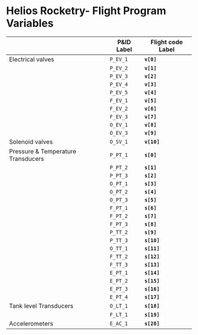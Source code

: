 # Helios Rocketry- Flight Program Variables



|                |P&ID Label                         |Flight code Label                        |
|----------------|-------------------------------|-----------------------------|
|Electrical valves|`P_EV_1`            |**`v[0]`**         |
|        |`P_EV_2`              |**`v[1]`**            |
|         |`P_EV_3`    |**`v[2]`**   |
|     |`P_EV_4`            |**`v[3]`**         |
|        |`P_EV_5`              |**`v[4]`**            |
|         |`F_EV_1`    |**`v[5]`**   |
|           |`F_EV_2`            |**`v[6]`**         |
|        |`F_EV_3`              |**`v[7]`**            |
|           |`O_EV_1`            |**`v[8]`**         |
|        |`O_EV_3`              |**`v[9]`**            |
|Solenoid valves|`O_SV_1`            |**`v[10]`**         |
|Pressure & Temperature Transducers|`P_PT_1`            |**`s[0]`**         |
|        |`P_PT_2`              |**`s[1]`**            |
|         |`P_PT_3`    |**`s[2]`**   |
|     |`O_PT_1`            |**`s[3]`**         |
|	|`O_PT_2` | **`s[4]`** 	|
|        |`O_PT_3`              |**`s[5]`**            |
|         |`F_PT_1`    |**`s[6]`**   |
|           |`F_PT_2`            |**`s[7]`**         |
|	| `F_PT_3`	| **`s[8]`** 		|
|    |`P_TT_2`              |**`s[9]`**            |
|         |`P_TT_3`    |**`s[10]`**   |
|    |`O_TT_1`              |**`s[11]`**            |
|         |`F_TT_2`    |**`s[12]`**   |
|    |`F_TT_3`              |**`s[13]`**            |
|    |`E_PT_1`              |**`s[14]`**            |
|    |`E_PT_2`              |**`s[15]`**            |
|    |`E_PT_3`              |**`s[16]`**            |
|    |`E_PT_4`              |**`s[17]`**            |
|Tank level Transducers|`O_LT_1`            |**`s[18]`**         |
|        |`F_LT_1`              |**`s[19]`**            |
|Accelerometers|`E_AC_1`            |**`s[20]`**         |


